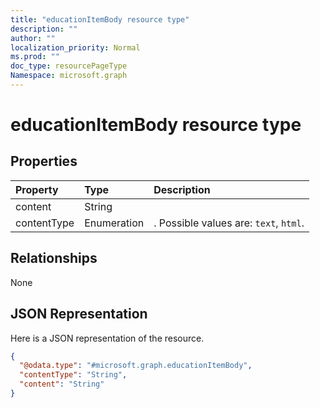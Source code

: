 ```yaml
---
title: "educationItemBody resource type"
description: ""
author: ""
localization_priority: Normal
ms.prod: ""
doc_type: resourcePageType
Namespace: microsoft.graph
---
```



# educationItemBody resource type



## Properties
|Property|Type|Description|
|:---|:---|:---|
|content|String||
|contentType|Enumeration|. Possible values are: `text`, `html`.|

## Relationships
None

## JSON Representation
Here is a JSON representation of the resource.
<!-- {
  "blockType": "resource",
  "@odata.type": "microsoft.graph.educationItemBody"
}
-->
``` json
{
  "@odata.type": "#microsoft.graph.educationItemBody",
  "contentType": "String",
  "content": "String"
}
```

